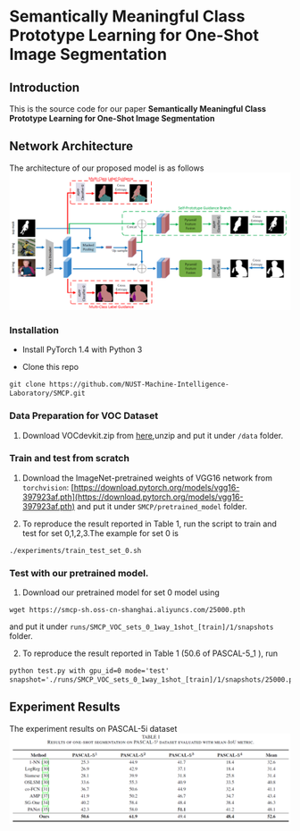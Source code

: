 # Semantically Meaningful Class Prototype Learning for One-Shot Image Segmentation


Introduction
------------
This is the source code for our paper **Semantically Meaningful Class Prototype Learning for One-Shot Image Segmentation**

Network Architecture
--------------------
The architecture of our proposed model is as follows
![network](framework.png)

### Installation
* Install PyTorch 1.4 with Python 3 

* Clone this repo
```
git clone https://github.com/NUST-Machine-Intelligence-Laboratory/SMCP.git
```

### Data Preparation for VOC Dataset

1. Download VOCdevkit.zip from [here](https://smcp-sh.oss-cn-shanghai.aliyuncs.com/VOCdevkit.zip),unzip and put it under `/data` folder.


### Train and test from scratch 

1. Download the ImageNet-pretrained weights of VGG16 network from `torchvision`: [https://download.pytorch.org/models/vgg16-397923af.pth](https://download.pytorch.org/models/vgg16-397923af.pth) and put it under `SMCP/pretrained_model` folder.

2. To reproduce the result reported in Table 1, run the script to train and test for set 0,1,2,3.The example for set 0 is 

```
./experiments/train_test_set_0.sh

```

### Test with our pretrained model.
1. Download our pretrained model for set 0 model using

```
wget https://smcp-sh.oss-cn-shanghai.aliyuncs.com/25000.pth

```
and put it under `runs/SMCP_VOC_sets_0_1way_1shot_[train]/1/snapshots` folder.

2. To reproduce the result reported in Table 1 (50.6 of PASCAL-5_1 ), run 
```
python test.py with gpu_id=0 mode='test' snapshot='./runs/SMCP_VOC_sets_0_1way_1shot_[train]/1/snapshots/25000.pth'
```

Experiment Results
--------------------
The experiment results on PASCAL-5i dataset
![results](results.png)
